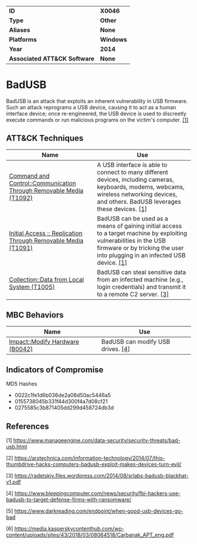 <table>
<tr>
<td><b>ID</b></td>
<td><b>X0046</b></td>
</tr>
<tr>
<td><b>Type</b></td>
<td><b>Other</b></td>
</tr>
<tr>
<td><b>Aliases</b></td>
<td><b>None</b></td>
</tr>
<tr>
<td><b>Platforms</b></td>
<td><b>Windows</b></td>
</tr>
<tr>
<td><b>Year</b></td>
<td><b>2014</b></td>
</tr>
<tr>
<td><b>Associated ATT&CK Software</b></td>
<td><b>None</b></td>
</tr>
</table>


# BadUSB

BadUSB is an attack that exploits an inherent vulnerability in USB firmware. Such an attack reprograms a USB device, causing it to act as a human interface device; once re-engineered, the USB device is used to discreetly execute commands or run malicious programs on the victim's computer. [[1]](#1)

## ATT&CK Techniques

|Name|Use|
|---|---|
[Command and Control::Communication Through Removable Media (T1092)](https://attack.mitre.org/techniques/T1092/)|A USB interface is able to connect to many different devices, including cameras, keyboards, modems, webcams, wireless networking devices, and others. BadUSB leverages these devices. [[1]](#1)|
|[Initial Access :: Replication Through Removable Media (T1091)](https://attack.mitre.org/techniques/T1091/)| BadUSB can be used as a means of gaining initial access to a target machine by exploiting vulnerabilities in the USB firmware or by tricking the user into plugging in an infected USB device. [[1]](#1)|
|[Collection::Data from Local System (T1005)](https://attack.mitre.org/techniques/T1005/)|BadUSB can steal sensitive data from an infected machine (e.g., login credentials) and transmit it to a remote C2 server. [[3]](#3)|

## MBC Behaviors

|Name|Use|
|---|---|
|[Impact::Modify Hardware (B0042)](../impact/modify-hardware.md)|BadUSB can modify USB drives. [[4]](#4)|

## Indicators of Compromise

MD5 Hashes
- 0022c1fe1d6b036de2a08d50ac5446a5
- 0155738045b331f44d300f4a7d08cf21
- 0275585c3b871405dd299d458724db3d

## References

<a name="1">[1]</a> https://www.manageengine.com/data-security/security-threats/bad-usb.html

<a name="2">[2]</a> https://arstechnica.com/information-technology/2014/07/this-thumbdrive-hacks-computers-badusb-exploit-makes-devices-turn-evil/

<a name="3">[3]</a> https://radetskiy.files.wordpress.com/2014/08/srlabs-badusb-blackhat-v1.pdf

<a name="4">[4]</a> https://www.bleepingcomputer.com/news/security/fbi-hackers-use-badusb-to-target-defense-firms-with-ransomware/

<a name="5">[5]</a> https://www.darkreading.com/endpoint/when-good-usb-devices-go-bad

<a name="6">[6]</a> https://media.kasperskycontenthub.com/wp-content/uploads/sites/43/2018/03/08064518/Carbanak_APT_eng.pdf


